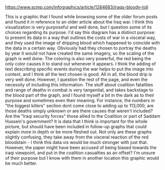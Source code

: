 https://www.scmp.com/infographics/article/1284683/iraqs-bloody-toll

This is a graphic that I found while browsing some of the older forum posts and found it in reference to an older article about the Iraq war. I think this visualization is very purposeful and well done, but I question some of its choices regarding its purpose. I'd say this diagram has a distinct purpose: to present its data in a way that outlines the costs of war in a visceral way, and they used the image of dripping blood which happened to coincide with the data in a certain way. Obviously had they chosen to portray the deaths by year it would not have created the same imagery, so the scaling of the graph is well done. The coloring is also very powerful, the red being the only color causes it to stand out whenever it appears. I think the adding of text describing specific events during the war helps to put the image into context, and I think all the text chosen is good. All in all, the blood drip is very well done. However, I question the rest of the page, and even the necessity of including this information. The stuff about coalition fatalities and range of deaths in combat is very tangential, and takes backstage to the blood part of the graph, and I found myself a bit in the dark as to their purpose and sometimes even their meaning. For instance, the numbers in "the biggest killers" section dont come close to adding up to 113,000, are those deaths simply unknown or are there causes that weren't included? Are the "Iraqi security forces" those allied to the Coalition or part of Saddam Hussein's government? It is data that I think is important for the whole picture, but should have been included in follow-up graphs that could explain more in depth or be more fleshed out. Not only are these graphs slightly confusing, they take away from the visceral reaction of the red bloodstain - I think this data vis would be much stronger with just that. However, the paper might have been accused of being biased towards the iraqi viewpoint, and put in the coalition casualties as an offset? I'm unsure of their purpose but I know with them in another location this graphic would be much better.
